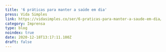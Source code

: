 ```yaml
---
title: '6 práticas para manter a saúde em dia'
press: Vida Simples
link: https://vidasimples.co/ser/6-praticas-para-manter-a-saude-em-dia/
category: Imprensa
type: blog
noindex: true
date: 2020-12-18T13:17:11.100Z
draft: false
---
```


